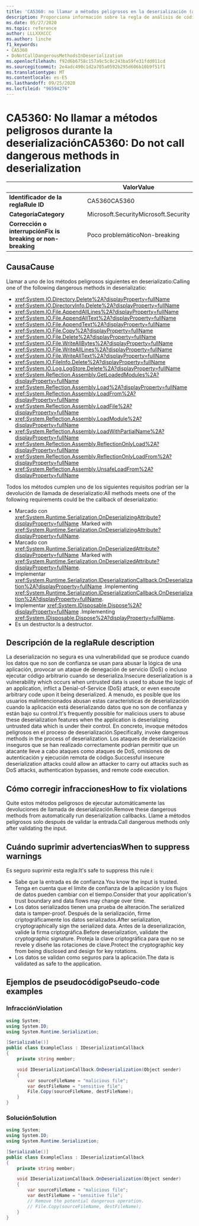 ```yaml
---
title: 'CA5360: no llamar a métodos peligrosos en la deserialización (análisis de código)'
description: Proporciona información sobre la regla de análisis de código CA5360, incluidas las causas, cómo corregir las infracciones y cuándo suprimirlas.
ms.date: 05/27/2020
ms.topic: reference
author: LLLXXXCCC
ms.author: linche
f1_keywords:
- CA5360
- DoNotCallDangerousMethodsInDeserialization
ms.openlocfilehash: f92d6b6758c157a9c5c8c243ba59fe31fdd011cd
ms.sourcegitcommit: 2e4adc490c1d2a705a0592b295d606b10b9f51f1
ms.translationtype: MT
ms.contentlocale: es-ES
ms.lasthandoff: 09/25/2020
ms.locfileid: "96594276"
---
```

# <a name="ca5360-do-not-call-dangerous-methods-in-deserialization"></a><span data-ttu-id="2fd29-103">CA5360: No llamar a métodos peligrosos durante la deserialización</span><span class="sxs-lookup"><span data-stu-id="2fd29-103">CA5360: Do not call dangerous methods in deserialization</span></span>

| | <span data-ttu-id="2fd29-104">Valor</span><span class="sxs-lookup"><span data-stu-id="2fd29-104">Value</span></span> |
|-|-|
| <span data-ttu-id="2fd29-105">**Identificador de la regla**</span><span class="sxs-lookup"><span data-stu-id="2fd29-105">**Rule ID**</span></span> |<span data-ttu-id="2fd29-106">CA5360</span><span class="sxs-lookup"><span data-stu-id="2fd29-106">CA5360</span></span>|
| <span data-ttu-id="2fd29-107">**Categoría**</span><span class="sxs-lookup"><span data-stu-id="2fd29-107">**Category**</span></span> |<span data-ttu-id="2fd29-108">Microsoft.Security</span><span class="sxs-lookup"><span data-stu-id="2fd29-108">Microsoft.Security</span></span>|
| <span data-ttu-id="2fd29-109">**Corrección o interrupción**</span><span class="sxs-lookup"><span data-stu-id="2fd29-109">**Fix is breaking or non-breaking**</span></span> |<span data-ttu-id="2fd29-110">Poco problemático</span><span class="sxs-lookup"><span data-stu-id="2fd29-110">Non-breaking</span></span>|

## <a name="cause"></a><span data-ttu-id="2fd29-111">Causa</span><span class="sxs-lookup"><span data-stu-id="2fd29-111">Cause</span></span>

<span data-ttu-id="2fd29-112">Llamar a uno de los métodos peligrosos siguientes en deserializatio:</span><span class="sxs-lookup"><span data-stu-id="2fd29-112">Calling one of the following dangerous methods in deserializatio:</span></span>

- <xref:System.IO.Directory.Delete%2A?displayProperty=fullName>
- <xref:System.IO.DirectoryInfo.Delete%2A?displayProperty=fullName>
- <xref:System.IO.File.AppendAllLines%2A?displayProperty=fullName>
- <xref:System.IO.File.AppendAllText%2A?displayProperty=fullName>
- <xref:System.IO.File.AppendText%2A?displayProperty=fullName>
- <xref:System.IO.File.Copy%2A?displayProperty=fullName>
- <xref:System.IO.File.Delete%2A?displayProperty=fullName>
- <xref:System.IO.File.WriteAllBytes%2A?displayProperty=fullName>
- <xref:System.IO.File.WriteAllLines%2A?displayProperty=fullName>
- <xref:System.IO.File.WriteAllText%2A?displayProperty=fullName>
- <xref:System.IO.FileInfo.Delete%2A?displayProperty=fullName>
- <xref:System.IO.Log.LogStore.Delete%2A?displayProperty=fullName>
- <xref:System.Reflection.Assembly.GetLoadedModules%2A?displayProperty=fullName>
- <xref:System.Reflection.Assembly.Load%2A?displayProperty=fullName>
- <xref:System.Reflection.Assembly.LoadFrom%2A?displayProperty=fullName>
- <xref:System.Reflection.Assembly.LoadFile%2A?displayProperty=fullName>
- <xref:System.Reflection.Assembly.LoadModule%2A?displayProperty=fullName>
- <xref:System.Reflection.Assembly.LoadWithPartialName%2A?displayProperty=fullName>
- <xref:System.Reflection.Assembly.ReflectionOnlyLoad%2A?displayProperty=fullName>
- <xref:System.Reflection.Assembly.ReflectionOnlyLoadFrom%2A?displayProperty=fullName>
- <xref:System.Reflection.Assembly.UnsafeLoadFrom%2A?displayProperty=fullName>

<span data-ttu-id="2fd29-113">Todos los métodos cumplen uno de los siguientes requisitos podrían ser la devolución de llamada de deserializatio:</span><span class="sxs-lookup"><span data-stu-id="2fd29-113">All methods meets one of the following requirements could be the callback of deserializatio:</span></span>

- <span data-ttu-id="2fd29-114">Marcado con <xref:System.Runtime.Serialization.OnDeserializingAttribute?displayProperty=fullName> .</span><span class="sxs-lookup"><span data-stu-id="2fd29-114">Marked with <xref:System.Runtime.Serialization.OnDeserializingAttribute?displayProperty=fullName>.</span></span>
- <span data-ttu-id="2fd29-115">Marcado con <xref:System.Runtime.Serialization.OnDeserializedAttribute?displayProperty=fullName> .</span><span class="sxs-lookup"><span data-stu-id="2fd29-115">Marked with <xref:System.Runtime.Serialization.OnDeserializedAttribute?displayProperty=fullName>.</span></span>
- <span data-ttu-id="2fd29-116">Implementar <xref:System.Runtime.Serialization.IDeserializationCallback.OnDeserialization%2A?displayProperty=fullName> .</span><span class="sxs-lookup"><span data-stu-id="2fd29-116">Implementing <xref:System.Runtime.Serialization.IDeserializationCallback.OnDeserialization%2A?displayProperty=fullName>.</span></span>
- <span data-ttu-id="2fd29-117">Implementar <xref:System.IDisposable.Dispose%2A?displayProperty=fullName> .</span><span class="sxs-lookup"><span data-stu-id="2fd29-117">Implementing <xref:System.IDisposable.Dispose%2A?displayProperty=fullName>.</span></span>
- <span data-ttu-id="2fd29-118">Es un destructor.</span><span class="sxs-lookup"><span data-stu-id="2fd29-118">Is a destructor.</span></span>

## <a name="rule-description"></a><span data-ttu-id="2fd29-119">Descripción de la regla</span><span class="sxs-lookup"><span data-stu-id="2fd29-119">Rule description</span></span>

<span data-ttu-id="2fd29-120">La deserialización no segura es una vulnerabilidad que se produce cuando los datos que no son de confianza se usan para abusar la lógica de una aplicación, provocar un ataque de denegación de servicio (DoS) o incluso ejecutar código arbitrario cuando se deserializa.</span><span class="sxs-lookup"><span data-stu-id="2fd29-120">Insecure deserialization is a vulnerability which occurs when untrusted data is used to abuse the logic of an application, inflict a Denial-of-Service (DoS) attack, or even execute arbitrary code upon it being deserialized.</span></span> <span data-ttu-id="2fd29-121">A menudo, es posible que los usuarios malintencionados abusan estas características de deserialización cuando la aplicación está deserializando datos que no son de confianza y están bajo su control.</span><span class="sxs-lookup"><span data-stu-id="2fd29-121">It's frequently possible for malicious users to abuse these deserialization features when the application is deserializing untrusted data which is under their control.</span></span> <span data-ttu-id="2fd29-122">En concreto, invoque métodos peligrosos en el proceso de deserialización.</span><span class="sxs-lookup"><span data-stu-id="2fd29-122">Specifically, invoke dangerous methods in the process of deserialization.</span></span> <span data-ttu-id="2fd29-123">Los ataques de deserialización inseguros que se han realizado correctamente podrían permitir que un atacante lleve a cabo ataques como ataques de DoS, omisiones de autenticación y ejecución remota de código.</span><span class="sxs-lookup"><span data-stu-id="2fd29-123">Successful insecure deserialization attacks could allow an attacker to carry out attacks such as DoS attacks, authentication bypasses, and remote code execution.</span></span>

## <a name="how-to-fix-violations"></a><span data-ttu-id="2fd29-124">Cómo corregir infracciones</span><span class="sxs-lookup"><span data-stu-id="2fd29-124">How to fix violations</span></span>

<span data-ttu-id="2fd29-125">Quite estos métodos peligrosos de ejecutar automáticamente las devoluciones de llamada de deserialización.</span><span class="sxs-lookup"><span data-stu-id="2fd29-125">Remove these dangerous methods from automatically run deserialization callbacks.</span></span> <span data-ttu-id="2fd29-126">Llame a métodos peligrosos solo después de validar la entrada.</span><span class="sxs-lookup"><span data-stu-id="2fd29-126">Call dangerous methods only after validating the input.</span></span>

## <a name="when-to-suppress-warnings"></a><span data-ttu-id="2fd29-127">Cuándo suprimir advertencias</span><span class="sxs-lookup"><span data-stu-id="2fd29-127">When to suppress warnings</span></span>

<span data-ttu-id="2fd29-128">Es seguro suprimir esta regla:</span><span class="sxs-lookup"><span data-stu-id="2fd29-128">It's safe to suppress this rule i:</span></span>

- <span data-ttu-id="2fd29-129">Sabe que la entrada es de confianza.</span><span class="sxs-lookup"><span data-stu-id="2fd29-129">You know the input is trusted.</span></span> <span data-ttu-id="2fd29-130">Tenga en cuenta que el límite de confianza de la aplicación y los flujos de datos pueden cambiar con el tiempo.</span><span class="sxs-lookup"><span data-stu-id="2fd29-130">Consider that your application's trust boundary and data flows may change over time.</span></span>
- <span data-ttu-id="2fd29-131">Los datos serializados tienen una prueba de alteración.</span><span class="sxs-lookup"><span data-stu-id="2fd29-131">The serialized data is tamper-proof.</span></span> <span data-ttu-id="2fd29-132">Después de la serialización, firme criptográficamente los datos serializados.</span><span class="sxs-lookup"><span data-stu-id="2fd29-132">After serialization, cryptographically sign the serialized data.</span></span> <span data-ttu-id="2fd29-133">Antes de la deserialización, valide la firma criptográfica.</span><span class="sxs-lookup"><span data-stu-id="2fd29-133">Before deserialization, validate the cryptographic signature.</span></span> <span data-ttu-id="2fd29-134">Proteja la clave criptográfica para que no se revele y diseñe las rotaciones de clave.</span><span class="sxs-lookup"><span data-stu-id="2fd29-134">Protect the cryptographic key from being disclosed and design for key rotations.</span></span>
- <span data-ttu-id="2fd29-135">Los datos se validan como seguros para la aplicación.</span><span class="sxs-lookup"><span data-stu-id="2fd29-135">The data is validated as safe to the application.</span></span>

## <a name="pseudo-code-examples"></a><span data-ttu-id="2fd29-136">Ejemplos de pseudocódigo</span><span class="sxs-lookup"><span data-stu-id="2fd29-136">Pseudo-code examples</span></span>

### <a name="violation"></a><span data-ttu-id="2fd29-137">Infracción</span><span class="sxs-lookup"><span data-stu-id="2fd29-137">Violation</span></span>

```csharp
using System;
using System.IO;
using System.Runtime.Serialization;

[Serializable()]
public class ExampleClass : IDeserializationCallback
{
    private string member;

    void IDeserializationCallback.OnDeserialization(Object sender)
    {
        var sourceFileName = "malicious file";
        var destFileName = "sensitive file";
        File.Copy(sourceFileName, destFileName);
    }
}
```

### <a name="solution"></a><span data-ttu-id="2fd29-138">Solución</span><span class="sxs-lookup"><span data-stu-id="2fd29-138">Solution</span></span>

```csharp
using System;
using System.IO;
using System.Runtime.Serialization;

[Serializable()]
public class ExampleClass : IDeserializationCallback
{
    private string member;

    void IDeserializationCallback.OnDeserialization(Object sender)
    {
        var sourceFileName = "malicious file";
        var destFileName = "sensitive file";
        // Remove the potential dangerous operation.
        // File.Copy(sourceFileName, destFileName);
    }
}
```
